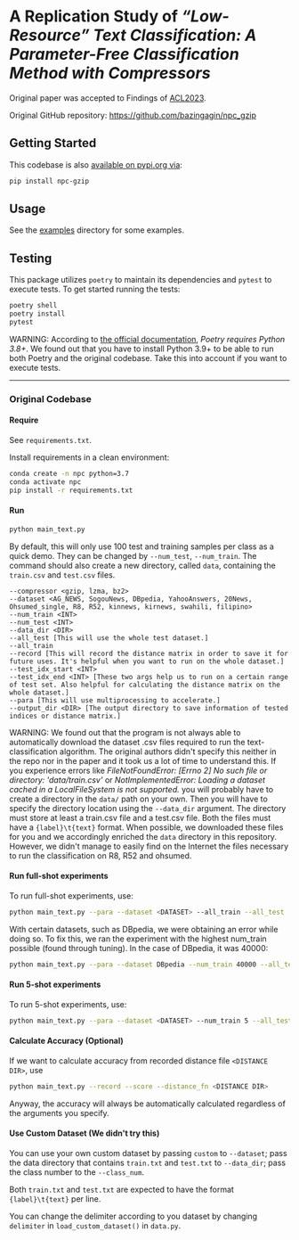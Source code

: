 # A Replication Study of *“Low-Resource” Text Classification: A Parameter-Free Classification Method with Compressors*

Original paper was accepted to Findings of [ACL2023](https://aclanthology.org/2023.findings-acl.426/).

Original GitHub repository: https://github.com/bazingagin/npc_gzip

## Getting Started

This codebase is also [available on pypi.org via](https://pypi.org/project/npc-gzip):

```sh
pip install npc-gzip
```

## Usage

See the [examples](./examples/) directory for some examples.

## Testing

This package utilizes `poetry` to maintain its dependencies and `pytest` to execute tests. To get started running the tests:

```sh
poetry shell
poetry install
pytest
```

WARNING: According to [the official documentation](https://python-poetry.org/docs/), *Poetry requires Python 3.8+*. We found out that you have to install Python 3.9+ to be able to run both Poetry and the original codebase. Take this into account if you want to execute tests.

---

### Original Codebase

#### Require

See `requirements.txt`.

Install requirements in a clean environment:

```sh
conda create -n npc python=3.7
conda activate npc
pip install -r requirements.txt
```

#### Run

```sh
python main_text.py
```

By default, this will only use 100 test and training samples per class as a quick demo. They can be changed by `--num_test`, `--num_train`. The command should also create a new directory, called `data`, containing the `train.csv` and `test.csv` files.

```text
--compressor <gzip, lzma, bz2>
--dataset <AG_NEWS, SogouNews, DBpedia, YahooAnswers, 20News, Ohsumed_single, R8, R52, kinnews, kirnews, swahili, filipino>
--num_train <INT>
--num_test <INT>
--data_dir <DIR>
--all_test [This will use the whole test dataset.]
--all_train
--record [This will record the distance matrix in order to save it for future uses. It's helpful when you want to run on the whole dataset.]
--test_idx_start <INT>
--test_idx_end <INT> [These two args help us to run on a certain range of test set. Also helpful for calculating the distance matrix on the whole dataset.]
--para [This will use multiprocessing to accelerate.]
--output_dir <DIR> [The output directory to save information of tested indices or distance matrix.]
```

WARNING: We found out that the program is not always able to automatically download the dataset .csv files required to run the text-classification algorithm. The original authors didn't specify this neither in the repo nor in the paper and it took us a lot of time to understand this. If you experience errors like *FileNotFoundError: [Errno 2] No such file or directory: 'data/train.csv'* or *NotImplementedError: Loading a dataset cached in a LocalFileSystem is not supported.* you will probably have to create a directory in the `data/` path on your own. Then you will have to specify the directory location using the `--data_dir` argument. The directory must store at least a train.csv file and a test.csv file. Both the files must have a `{label}\t{text}` format. When possible, we downloaded these files for you and we accordingly enriched the `data` directory in this repository. However, we didn't manage to easily find on the Internet the files necessary to run the classification on R8, R52 and ohsumed.

#### Run full-shot experiments

To run full-shot experiments, use:

```sh
python main_text.py --para --dataset <DATASET> --all_train --all_test
```

With certain datasets, such as DBpedia, we were obtaining an error while doing so. To fix this, we ran the experiment with the highest num_train possible (found through tuning). In the case of DBpedia, it was 40000:

```sh
python main_text.py --para --dataset DBpedia --num_train 40000 --all_test
```

#### Run 5-shot experiments

To run 5-shot experiments, use:

```sh
python main_text.py --para --dataset <DATASET> --num_train 5 --all_test
```

#### Calculate Accuracy (Optional)

If we want to calculate accuracy from recorded distance file `<DISTANCE DIR>`, use

```sh
python main_text.py --record --score --distance_fn <DISTANCE DIR>
```

Anyway, the accuracy will always be automatically calculated regardless of the arguments you specify.

#### Use Custom Dataset (We didn't try this)

You can use your own custom dataset by passing `custom` to `--dataset`; pass the data directory that contains `train.txt` and `test.txt` to `--data_dir`; pass the class number to the `--class_num`.

Both `train.txt` and `test.txt` are expected to have the format `{label}\t{text}` per line.

You can change the delimiter according to you dataset by changing `delimiter` in `load_custom_dataset()` in `data.py`.
